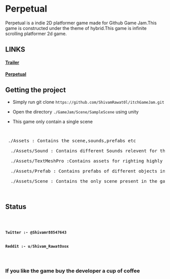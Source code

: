 

<h1>Perpetual</h1>
<p>Perpetual is a indie 2D platformer game made for Github Game Jam.This game is constructed under the theme of hybrid.This game is infinite scrolling platformer 2d game.</p>

<h2>LINKS</h2>
  <h4><a href="https://www.youtube.com/watch?v=NqquNpDMs8c">Trailer</a></h4>
  <h4><a href="https://shivam-rawat-0l.itch.io/perpetual">Perpetual</a></h4>

<h2>Getting the project </h2>
<ul><li><p>Simply run git clone <code>https://github.com/ShivamRawat0l/itchGameJam.git</code></p></li>
 <li><p>Open the directory <code>./GameJam/Scene/SampleScene</code> using unity<p></li>
 <li><p>This game only contain a single scene<p></li>
 </ul>
 <pre>
 <p>&nbsp;./Assets : Contains the scene,sounds,prefabs etc <br/>
 &nbsp;./Assets/Sound : Contains different Sounds relevent for the game<br/>
 &nbsp;./Assets/TextMeshPro :Contains assets for righting highly customizable text in unity<br/>
 &nbsp;./Assets/Prefab : Contains prefabs of different objects in the game<br/>
 &nbsp;./Assets/Scene : Contains the only scene present in the game :)</p>
</pre>
<h2>Status</h2>
<code>
<h4>
Twitter :- @Shivamr88547643</h4><h4>
Reddit :- u/Shivam_RawatOxox
</h4>
</code>

<h2></h2>

<h3>If you like the game buy the developer a cup of coffee</h3>

